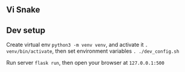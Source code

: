 Vi Snake
----------

## Dev setup

Create virtual env `python3 -m venv venv`, and activate it `.
venv/bin/activate`, then set environment variables `. ./dev_config.sh`

Run server `flask run`, then open your browser at `127.0.0.1:500`
